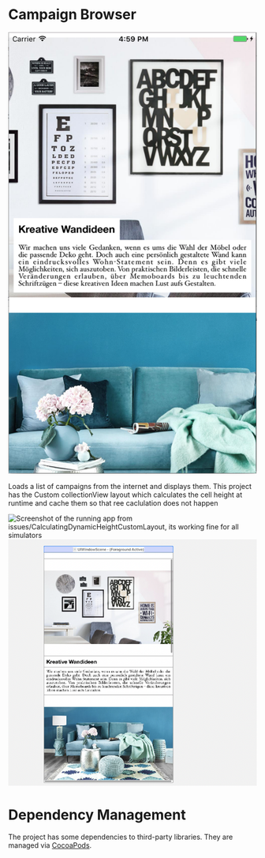 Campaign Browser
================

![Screenshot of the orgional running app from main branch](screenshot.png)

Loads a list of campaigns from the internet and displays them.
This project has the Custom collectionView layout which calculates the cell height at runtime and cache them so that ree caclulation does not happen

![Screenshot of the running app from issues/CalculatingDynamicHeightCustomLayout, its working fine for all simulators ](AllScreenScreenShot.png)
![Screenshot of the Xcodee ViewHirarchy snapshot (its clear that image is having too much padding in its square) and there is no padding given from code or storyboard ](ViewHirarchyXcode.png)

# Dependency Management

The project has some dependencies to third-party libraries. They are managed via [CocoaPods](https://cocoapods.org).
